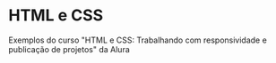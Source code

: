 # HTML e CSS
Exemplos do curso "HTML e CSS: Trabalhando com responsividade e publicação de projetos" da Alura
